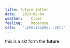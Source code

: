 ```yaml
---
title: future letter
date:	2023-02-04
weather:	Claer
feeling:	Moderate
cata:	":pholisophy: :skt:"
---
```


this is a skt form the **future**
